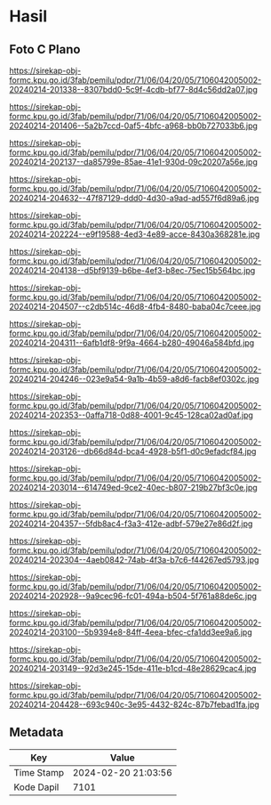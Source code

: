 # Hasil

## Foto C Plano

https://sirekap-obj-formc.kpu.go.id/3fab/pemilu/pdpr/71/06/04/20/05/7106042005002-20240214-201338--8307bdd0-5c9f-4cdb-bf77-8d4c56dd2a07.jpg

https://sirekap-obj-formc.kpu.go.id/3fab/pemilu/pdpr/71/06/04/20/05/7106042005002-20240214-201406--5a2b7ccd-0af5-4bfc-a968-bb0b727033b6.jpg

https://sirekap-obj-formc.kpu.go.id/3fab/pemilu/pdpr/71/06/04/20/05/7106042005002-20240214-202137--da85799e-85ae-41e1-930d-09c20207a56e.jpg

https://sirekap-obj-formc.kpu.go.id/3fab/pemilu/pdpr/71/06/04/20/05/7106042005002-20240214-204632--47f87129-ddd0-4d30-a9ad-ad557f6d89a6.jpg

https://sirekap-obj-formc.kpu.go.id/3fab/pemilu/pdpr/71/06/04/20/05/7106042005002-20240214-202224--e9f19588-4ed3-4e89-acce-8430a368281e.jpg

https://sirekap-obj-formc.kpu.go.id/3fab/pemilu/pdpr/71/06/04/20/05/7106042005002-20240214-204138--d5bf9139-b6be-4ef3-b8ec-75ec15b564bc.jpg

https://sirekap-obj-formc.kpu.go.id/3fab/pemilu/pdpr/71/06/04/20/05/7106042005002-20240214-204507--c2db514c-46d8-4fb4-8480-baba04c7ceee.jpg

https://sirekap-obj-formc.kpu.go.id/3fab/pemilu/pdpr/71/06/04/20/05/7106042005002-20240214-204311--6afb1df8-9f9a-4664-b280-49046a584bfd.jpg

https://sirekap-obj-formc.kpu.go.id/3fab/pemilu/pdpr/71/06/04/20/05/7106042005002-20240214-204246--023e9a54-9a1b-4b59-a8d6-facb8ef0302c.jpg

https://sirekap-obj-formc.kpu.go.id/3fab/pemilu/pdpr/71/06/04/20/05/7106042005002-20240214-202353--0affa718-0d88-4001-9c45-128ca02ad0af.jpg

https://sirekap-obj-formc.kpu.go.id/3fab/pemilu/pdpr/71/06/04/20/05/7106042005002-20240214-203126--db66d84d-bca4-4928-b5f1-d0c9efadcf84.jpg

https://sirekap-obj-formc.kpu.go.id/3fab/pemilu/pdpr/71/06/04/20/05/7106042005002-20240214-203014--614749ed-9ce2-40ec-b807-219b27bf3c0e.jpg

https://sirekap-obj-formc.kpu.go.id/3fab/pemilu/pdpr/71/06/04/20/05/7106042005002-20240214-204357--5fdb8ac4-f3a3-412e-adbf-579e27e86d2f.jpg

https://sirekap-obj-formc.kpu.go.id/3fab/pemilu/pdpr/71/06/04/20/05/7106042005002-20240214-202304--4aeb0842-74ab-4f3a-b7c6-f44267ed5793.jpg

https://sirekap-obj-formc.kpu.go.id/3fab/pemilu/pdpr/71/06/04/20/05/7106042005002-20240214-202928--9a9cec96-fc01-494a-b504-5f761a88de6c.jpg

https://sirekap-obj-formc.kpu.go.id/3fab/pemilu/pdpr/71/06/04/20/05/7106042005002-20240214-203100--5b9394e8-84ff-4eea-bfec-cfa1dd3ee9a6.jpg

https://sirekap-obj-formc.kpu.go.id/3fab/pemilu/pdpr/71/06/04/20/05/7106042005002-20240214-203149--92d3e245-15de-411e-b1cd-48e28629cac4.jpg

https://sirekap-obj-formc.kpu.go.id/3fab/pemilu/pdpr/71/06/04/20/05/7106042005002-20240214-204428--693c940c-3e95-4432-824c-87b7febad1fa.jpg


## Metadata

| Key        | Value               |
| ---------- | ------------------- |
| Time Stamp | 2024-02-20 21:03:56 |
| Kode Dapil | 7101                |



